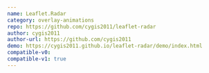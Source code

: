 ```yaml
---
name: Leaflet.Radar
category: overlay-animations
repo: https://github.com/cygis2011/leaflet-radar
author: cygis2011
author-url: https://github.com/cygis2011
demo: https://cygis2011.github.io/leaflet-radar/demo/index.html
compatible-v0:
compatible-v1: true
---
```


